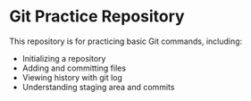 # Git Practice Repository

This repository is for practicing basic Git commands, including:
- Initializing a repository
- Adding and committing files
- Viewing history with git log
- Understanding staging area and commits
